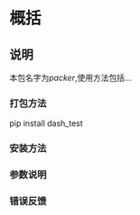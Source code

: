 # 概括

## 说明
本包名字为*packer*,使用方法包括...

### 打包方法
pip install dash_test


### 安装方法



### 参数说明

### 错误反馈